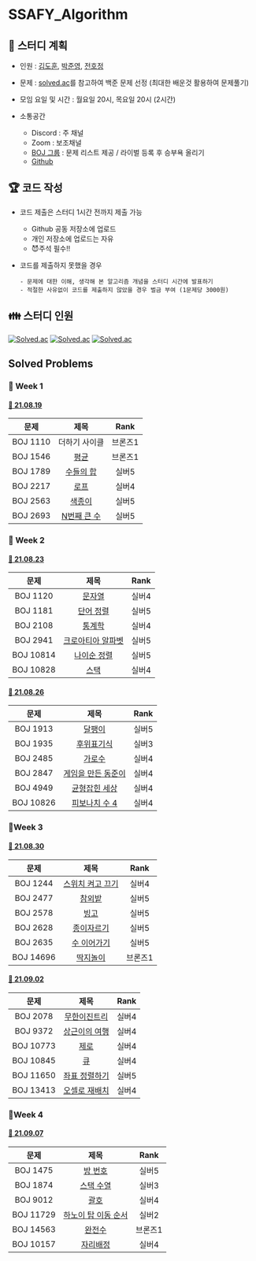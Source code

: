 # SSAFY_Algorithm

## 📆 스터디 계획
- 인원 : [김도훈](https://github.com/DHKim95), [박준영](https://github.com/JUNYOUNG31), [전호정](https://github.com/hojeong33)
- 문제 : [solved.ac](solved.ac)를 참고하여 백준 문제 선정 (최대한 배운것 활용하여 문제풀기)
- 모임 요일 및 시간 : 월요일 20시, 목요일 20시 (2시간)

- 소통공간
  - Discord : 주 채널
  - Zoom : 보조채널
  - [BOJ 그룹](https://www.acmicpc.net/group/12366) : 문제 리스트 제공 / 라이벌 등록 후 승부욕 올리기
  - [Github](https://github.com/SSAFY-Busan)

## 🏆 코드 작성
- 코드 제출은 스터디 1시간 전까지 제출 가능
  - Github 공동 저장소에 업로드
  - 개인 저장소에 업로드는 자유
  - 😈주석 필수!!



- 코드를 제출하지 못했을 경우
  ```
  - 문제에 대한 이해, 생각해 본 알고리즘 개념을 스터디 시간에 발표하기
  - 적절한 사유없이 코드를 제출하지 않았을 경우 벌금 부여 (1문제당 3000원)
  ```
  
  

## 👪 스터디 인원 
[![Solved.ac](http://mazassumnida.wtf/api/v2/generate_badge?boj=tbvjdkrak9)](https://solved.ac/tbvjdkrak9)
[![Solved.ac](http://mazassumnida.wtf/api/v2/generate_badge?boj=roywnsdud)](https://solved.ac/roywnsdud)
[![Solved.ac](http://mazassumnida.wtf/api/v2/generate_badge?boj=jhj20071)](https://solved.ac/jhj20071)



## Solved Problems

### 🎈 Week 1

#### [📆 21.08.19](https://www.acmicpc.net/group/workbook/view/12366/37080)

|   문제   |                        제목                         |  Rank   |
| :------: | :-------------------------------------------------: | :-----: |
| BOJ 1110 |                    더하기 사이클                    | 브론즈1 |
| BOJ 1546 |    [평균](https://www.acmicpc.net/problem/1546)     | 브론즈1 |
| BOJ 1789 |  [수들의 합](https://www.acmicpc.net/problem/1789)  |  실버5  |
| BOJ 2217 |    [로프](https://www.acmicpc.net/problem/2217)     |  실버4  |
| BOJ 2563 |   [색종이](https://www.acmicpc.net/problem/2563)    |  실버5  |
| BOJ 2693 | [N번째 큰 수](https://www.acmicpc.net/problem/2693) |  실버5  |



### 🎈 Week 2

#### [📆 21.08.23](https://www.acmicpc.net/group/workbook/view/12366/37081)

|   문제    |                           제목                            | Rank  |
| :-------: | :-------------------------------------------------------: | :---: |
| BOJ 1120  |      [문자열](https://www.acmicpc.net/problem/1120)       | 실버4 |
| BOJ 1181  |     [단어 정렬](https://www.acmicpc.net/problem/1181)     | 실버5 |
| BOJ 2108  |      [통계학](https://www.acmicpc.net/problem/2108)       | 실버4 |
| BOJ 2941  | [크로아티아 알파벳](https://www.acmicpc.net/problem/2941) | 실버5 |
| BOJ 10814 |   [나이순 정렬](https://www.acmicpc.net/problem/10814)    | 실버5 |
| BOJ 10828 |       [스택](https://www.acmicpc.net/problem/10828)       | 실버4 |



#### [📆 21.08.26](https://www.acmicpc.net/group/workbook/view/12366/37082)

|   문제    |                            제목                            | Rank  |
| :-------: | :--------------------------------------------------------: | :---: |
| BOJ 1913  |       [달팽이](https://www.acmicpc.net/problem/1913)       | 실버5 |
| BOJ 1935  |     [후위표기식](https://www.acmicpc.net/problem/1935)     | 실버3 |
| BOJ 2485  |       [가로수](https://www.acmicpc.net/problem/2485)       | 실버4 |
| BOJ 2847  | [게임을 만든 동준이](https://www.acmicpc.net/problem/2847) | 실버4 |
| BOJ 4949  |   [균형잡힌 세상](https://www.acmicpc.net/problem/4949)    | 실버4 |
| BOJ 10826 |   [피보나치 수 4](https://www.acmicpc.net/problem/10826)   | 실버4 |



### 🎈Week 3

#### [📆 21.08.30](https://www.acmicpc.net/group/workbook/view/12366/37083)

|   문제    |                           제목                           |  Rank   |
| :-------: | :------------------------------------------------------: | :-----: |
| BOJ 1244  | [스위치 켜고 끄기](https://www.acmicpc.net/problem/1244) |  실버4  |
| BOJ 2477  |      [참외밭](https://www.acmicpc.net/problem/2477)      |  실버5  |
| BOJ 2578  |       [빙고](https://www.acmicpc.net/problem/2578)       |  실버5  |
| BOJ 2628  |    [종이자르기](https://www.acmicpc.net/problem/2628)    |  실버5  |
| BOJ 2635  |   [수 이어가기](https://www.acmicpc.net/problem/2635)    |  실버5  |
| BOJ 14696 |    [딱지놀이](https://www.acmicpc.net/problem/14696)     | 브론즈1 |



#### [📆 21.09.02](https://www.acmicpc.net/group/workbook/view/12366/37084)

|   문제    |                          제목                          | Rank  |
| :-------: | :----------------------------------------------------: | :---: |
| BOJ 2078  |  [무한이진트리](https://www.acmicpc.net/problem/2078)  | 실버4 |
| BOJ 9372  | [상근이의 여행](https://www.acmicpc.net/problem/9372)  | 실버4 |
| BOJ 10773 |     [제로](https://www.acmicpc.net/problem/10773)      | 실버4 |
| BOJ 10845 |      [큐](https://www.acmicpc.net/problem/10845)       | 실버4 |
| BOJ 11650 | [좌표 정렬하기](https://www.acmicpc.net/problem/11650) | 실버5 |
| BOJ 13413 | [오셀로 재배치](https://www.acmicpc.net/problem/13413) | 실버4 |



### 🎈Week 4

#### [📆 21.09.07](https://www.acmicpc.net/group/workbook/view/12366/37085)
|   문제    |                             제목                             |  Rank   |
| :-------: | :----------------------------------------------------------: | :-----: |
| BOJ 1475  |       [방 번호](https://www.acmicpc.net/problem/1475)        |  실버5  |
| BOJ 1874  |      [스택 수열](https://www.acmicpc.net/problem/1874)       |  실버3  |
| BOJ 9012  |         [괄호](https://www.acmicpc.net/problem/9012)         |  실버4  |
| BOJ 11729 | [하노이 탑 이동 순서](https://www.acmicpc.net/problem/11729) |  실버2  |
| BOJ 14563 |       [완전수](https://www.acmicpc.net/problem/14563)        | 브론즈1 |
| BOJ 10157 |      [자리배정](https://www.acmicpc.net/problem/10157)       |  실버4  |


